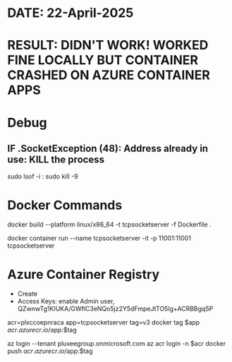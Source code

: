 # DATE: 22-April-2025 
# RESULT: DIDN'T WORK! WORKED FINE LOCALLY BUT CONTAINER CRASHED ON AZURE CONTAINER APPS

# Debug
## IF .SocketException (48): Address already in use: KILL the process
sudo lsof -i :<PORT>
sudo kill -9 <PID>


# Docker Commands
docker build --platform linux/x86_64 -t tcpsocketserver -f Dockerfile .

docker container run  --name tcpsocketserver -it -p 11001:11001 tcpsocketserver



# Azure Container Registry
- Create 
- Access Keys: enable Admin user, QZwnwTg1KIUKA/GWflC3eNQo5jz2Y5dFmpeJtTO5Ig+ACRBBgq5P

acr=plxccoepnraca
app=tcpsocketserver
tag=v3
docker tag $app $acr.azurecr.io/$app:$tag

az login --tenant  pluxeegroup.onmicrosoft.com
az acr login -n $acr
docker push $acr.azurecr.io/$app:$tag
